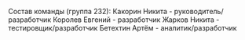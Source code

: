 Состав команды (группа 232):
  Какорин Никита - руководитель/разработчик
  Королев Евгений - разработчик
  Жарков Никита - тестировщик/разработчик
  Бетехтин Артём - аналитик/разработчик
